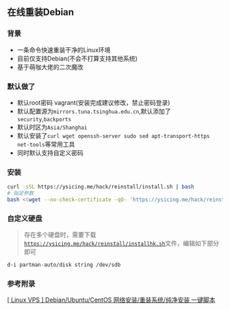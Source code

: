 ## 在线重装Debian

### 背景

- 一条命令快速重装干净的Linux环境
- 目前仅支持Debian(不会不打算支持其他系统)
- 基于萌咖大佬的二次魔改

### 默认做了

- 默认root密码 vagrant(安装完成建议修改，禁止密码登录)
- 默认配置源为`mirrors.tuna.tsinghua.edu.cn`,默认添加了`security`,`backports`
- 默认时区为`Asia/Shanghai`
- 默认安装了`curl wget openssh-server sudo sed apt-transport-https net-tools`等常用工具
- 同时默认支持自定义密码

### 安装

```bash
curl -sSL https://ysicing.me/hack/reinstall/install.sh | bash
# 指定参数
bash <(wget --no-check-certificate -qO- 'https://ysicing.me/hack/reinstall/install.sh') -p thah6oob7KieChie
```

### 自定义硬盘

> 存在多个硬盘时，需要下载 [`https://ysicing.me/hack/reinstall/installhk.sh`](https://ysicing.me/hack/reinstall/installhk.sh)文件，编辑如下部分即可

```bash
d-i partman-auto/disk string /dev/sdb
```

### 参考附录

[[ Linux VPS ] Debian/Ubuntu/CentOS 网络安装/重装系统/纯净安装 一键脚本](https://moeclub.org/2018/04/03/603/?spm=55.3)